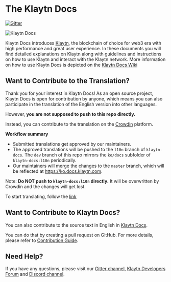 # The Klaytn Docs

[![Gitter](https://badges.gitter.im/klaytn/klaytn-docs.svg)](https://gitter.im/klaytn/klaytn-docs?utm_source=badge&utm_medium=badge&utm_campaign=pr-badge)

![Klaytn Docs](images/klaytn.png)

Klaytn Docs introduces [Klaytn](https://klaytn.foundation/), the blockchain of choice for web3 era with high performance and great user experience. In these documents you will find detailed explanations on Klaytn along with guidelines and instructions on how to use Klaytn and interact with the Klaytn network. More information on how to use Klaytn Docs is depicted on the [Klaytn Docs Wiki](https://github.com/klaytn/klaytn-docs/wiki)

## Want to Contribute to the Translation? <a id="want-to-translate"></a>

Thank you for your interest in Klaytn Docs! As an open source project, Klaytn Docs is open for contribution by anyone, which means you can also participate in the translation of the English version into other languages.

However, **you are not supposed to push to this repo directly.** 

Instead, you can contribute to the translation on the [Crowdin](https://crowdin.com/project/klaytn-docs) platform.

**Workflow summary**

- Submitted translations get approved by our maintainers.
- The approved translations will be pushed to the `l10n` branch of `klaytn-docs`. The `dev` branch of this repo mirrors the `ko/docs` subfolder of `klaytn-docs:l10n` periodically. 
- Our maintainers will merge the changes to the `master` branch, which will be reflected at https://ko.docs.klaytn.com. 

Note: **Do NOT push to `klaytn-docs:l10n` directly.** It will be overwritten by Crowdin and the changes will get lost.

To start translating, follow the [link](https://crowdin.com/project/klaytn-docs/invite?d=85n6j4j675t683c3h463e3t6c3q4r48383d3)

## Want to Contribute to Klaytn Docs? <a id="want-to-contribute"></a>

You can also contribute to the source text in English in [Klaytn Docs](https://github.com/klaytn/klaytn-docs).

You can do that by creating a pull request on GitHub. For more details, please refer to [Contribution Guide](https://github.com/klaytn/klaytn-docs/wiki#contributing).

## Need Help? <a href="#need-help" id="need-help"></a>

If you have any questions, please visit our [Gitter channel](https://gitter.im/klaytn/klaytn-docs?utm_source=share-link&utm_medium=link&utm_campaign=share-link), [Klaytn Developers Forum](https://forum.klaytn.com/) and [Discord channel](https://discord.gg/mWsHFqN5Zf).

